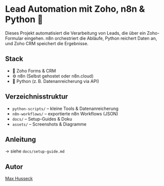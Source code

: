 # Lead Automation mit Zoho, n8n & Python 🧠

Dieses Projekt automatisiert die Verarbeitung von Leads, die über ein Zoho-Formular eingehen. n8n orchestriert die Abläufe, Python reichert Daten an, und Zoho CRM speichert die Ergebnisse.

## Stack

- 🔗 Zoho Forms & CRM
- ⚙️ n8n (Selbst gehostet oder n8n.cloud)
- 🐍 Python (z. B. Datenanreicherung via API)

## Verzeichnisstruktur

- `python-scripts/` – kleine Tools & Datenanreicherung
- `n8n-workflows/` – exportierte n8n Workflows (JSON)
- `docs/` – Setup-Guides & Doku
- `assets/` – Screenshots & Diagramme

## Anleitung

→ siehe `docs/setup-guide.md`

## Autor

[Max Husseck](https://github.com/atmzn)
